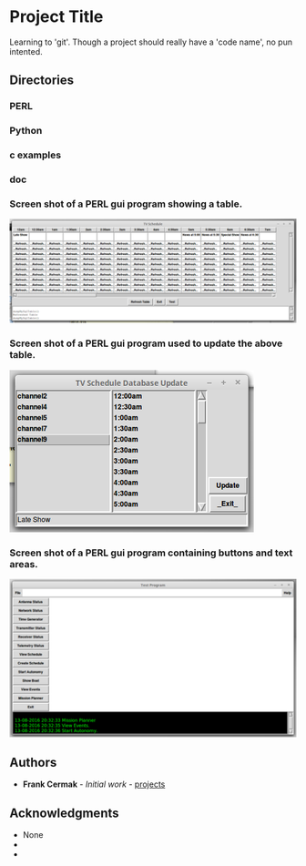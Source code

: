 # Project Title
Learning to 'git'. Though a project should really have a 'code name', no pun intented.

## Directories
### PERL
### Python
### c examples
### doc


### Screen shot of a PERL gui program showing a table.
![ScreenShot](https://github.com/fac3d/projects/blob/master/perl/tvschedule.png)

### Screen shot of a PERL gui program used to update the above table.
![ScreenShot](https://github.com/fac3d/projects/blob/master/perl/tvscheduleupdater.png)

### Screen shot of a PERL gui program containing buttons and text areas.
![ScreenShot](https://github.com/fac3d/projects/blob/master/perl/gs.png)

## Authors
* **Frank Cermak** - *Initial work* - [projects](https://github.com/projects)

## Acknowledgments
* None
* 
* 
